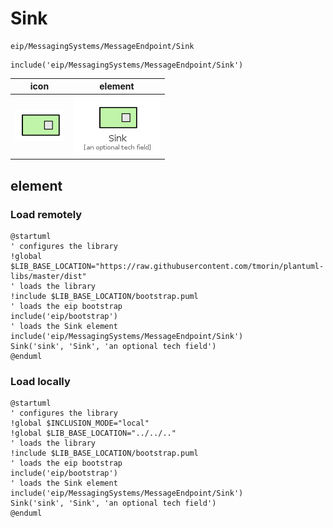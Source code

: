 # Sink

```text
eip/MessagingSystems/MessageEndpoint/Sink
```

```text
include('eip/MessagingSystems/MessageEndpoint/Sink')
```

|icon|element|
|---|---|
|![](Sink.png)|![](Sink.element.png)|



## element
### Load remotely
```plantuml
@startuml
' configures the library
!global $LIB_BASE_LOCATION="https://raw.githubusercontent.com/tmorin/plantuml-libs/master/dist"
' loads the library
!include $LIB_BASE_LOCATION/bootstrap.puml
' loads the eip bootstrap
include('eip/bootstrap')
' loads the Sink element
include('eip/MessagingSystems/MessageEndpoint/Sink')
Sink('sink', 'Sink', 'an optional tech field')
@enduml
```
### Load locally
```plantuml
@startuml
' configures the library
!global $INCLUSION_MODE="local"
!global $LIB_BASE_LOCATION="../../.."
' loads the library
!include $LIB_BASE_LOCATION/bootstrap.puml
' loads the eip bootstrap
include('eip/bootstrap')
' loads the Sink element
include('eip/MessagingSystems/MessageEndpoint/Sink')
Sink('sink', 'Sink', 'an optional tech field')
@enduml
```

